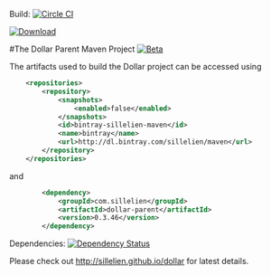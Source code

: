 Build: [![Circle CI](https://circleci.com/gh/sillelien/dollar-parent.png?style=badge)](https://circleci.com/gh/sillelien/dollar-parent)

[ ![Download](https://api.bintray.com/packages/sillelien/maven/dollar-parent/images/download.svg) ](https://bintray.com/sillelien/maven/dollar-parent/_latestVersion)

#The Dollar Parent Maven Project [![Beta](https://img.shields.io/badge/Status-Beta-green.svg?style=flat)](http://github.com/sillelien/dollar-parent)

The artifacts used to build the Dollar project can be accessed using

```xml
    <repositories>
        <repository>
            <snapshots>
                <enabled>false</enabled>
            </snapshots>
            <id>bintray-sillelien-maven</id>
            <name>bintray</name>
            <url>http://dl.bintray.com/sillelien/maven</url>
        </repository>
    </repositories>
```  

and

```xml
        <dependency>
            <groupId>com.sillelien</groupId>
            <artifactId>dollar-parent</artifactId>
            <version>0.3.46</version>
        </dependency>
```


Dependencies: [![Dependency Status](https://www.versioneye.com/user/projects/54ae285534ff3e2204000002/badge.svg?style=flat)](https://www.versioneye.com/user/projects/54ae285534ff3e2204000002)

Please check out http://sillelien.github.io/dollar for latest details.
